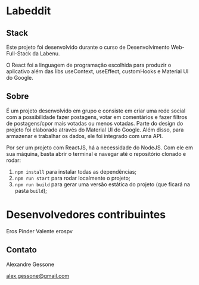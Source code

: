 # Labeddit

## Stack
Este projeto foi desenvolvido durante o curso de Desenvolvimento Web-Full-Stack da Labenu.

O React foi a linguagem de programação escolhida para produzir o aplicativo além das libs useContext, useEffect, customHooks e Material UI do Google.


## Sobre
É um projeto desenvolvido em grupo e consiste em criar uma rede social com a possibilidade fazer postagens, votar em comentários e fazer filtros de postagens/cpor mais votadas ou menos votadas. Parte do design do projeto foi elaborado através do Material UI do Google. Além disso, para armazenar e trabalhar os dados, ele foi integrado com uma API.

Por ser um projeto com ReactJS, há a necessidade do NodeJS. Com ele em 
sua máquina, basta abrir o terminal e navegar até o repositório clonado e 
rodar:

1. `npm install` para instalar todas as dependências;
1. `npm run start` para rodar localmente o projeto;
1. `npm run build` para gerar uma versão estática do projeto 
(que ficará na pasta `build`);

# Desenvolvedores contribuintes
Eros Pinder Valente erospv

## Contato
Alexandre Gessone 

alex.gessone@gmail.com

